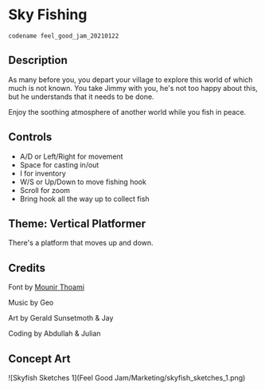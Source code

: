 # Sky Fishing
`codename feel_good_jam_20210122`

## Description

As many before you, you depart your village to explore this world of which much is not known. You take Jimmy with you, he's not too happy about this, but he understands that it needs to be done.

Enjoy the soothing atmosphere of another world while you fish in peace.

## Controls

- A/D or Left/Right for movement
- Space for casting in/out
- I for inventory
- W/S or Up/Down to move fishing hook
- Scroll for zoom
- Bring hook all the way up to collect fish

## Theme: Vertical Platformer

There's a platform that moves up and down.

## Credits

Font by [Mounir Thoami](https://mounirtohami.itch.io/minimalpixel-font)

Music by Geo

Art by Gerald Sunsetmoth & Jay

Coding by Abdullah & Julian

## Concept Art

![Skyfish Sketches 1](Feel Good Jam/Marketing/skyfish_sketches_1.png)
